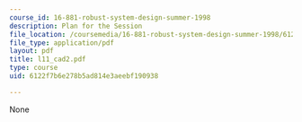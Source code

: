 ```yaml
---
course_id: 16-881-robust-system-design-summer-1998
description: Plan for the Session
file_location: /coursemedia/16-881-robust-system-design-summer-1998/6122f7b6e278b5ad814e3aeebf190938_l11_cad2.pdf
file_type: application/pdf
layout: pdf
title: l11_cad2.pdf
type: course
uid: 6122f7b6e278b5ad814e3aeebf190938

---
```

None